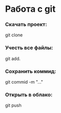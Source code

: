 # Работа с git
### Скачать проект:
git clone <URL>
### Учесть все файлы:
git add.
### Сохранить коммид:
git commid -m "..."
### Открыть в облако:
git push
